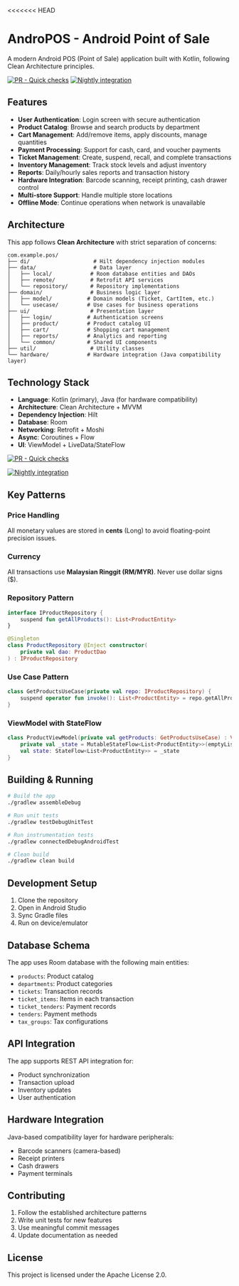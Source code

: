 <<<<<<< HEAD
# AndroPOS - Android Point of Sale

A modern Android POS (Point of Sale) application built with Kotlin, following Clean Architecture principles.

<!-- CI status badges -->
[![PR - Quick checks](https://github.com/Giras91/AndroPOS/actions/workflows/pr-check.yml/badge.svg?branch=main)](https://github.com/Giras91/AndroPOS/actions/workflows/pr-check.yml)
[![Nightly integration](https://github.com/Giras91/AndroPOS/actions/workflows/nightly-integration.yml/badge.svg?branch=main)](https://github.com/Giras91/AndroPOS/actions/workflows/nightly-integration.yml)

## Features

- **User Authentication**: Login screen with secure authentication
- **Product Catalog**: Browse and search products by department
- **Cart Management**: Add/remove items, apply discounts, manage quantities
- **Payment Processing**: Support for cash, card, and voucher payments
- **Ticket Management**: Create, suspend, recall, and complete transactions
- **Inventory Management**: Track stock levels and adjust inventory
- **Reports**: Daily/hourly sales reports and transaction history
- **Hardware Integration**: Barcode scanning, receipt printing, cash drawer control
- **Multi-store Support**: Handle multiple store locations
- **Offline Mode**: Continue operations when network is unavailable

## Architecture

This app follows **Clean Architecture** with strict separation of concerns:

```
com.example.pos/
├── di/                    # Hilt dependency injection modules
├── data/                  # Data layer
│   ├── local/            # Room database entities and DAOs
│   ├── remote/           # Retrofit API services
│   └── repository/       # Repository implementations
├── domain/               # Business logic layer
│   ├── model/           # Domain models (Ticket, CartItem, etc.)
│   └── usecase/         # Use cases for business operations
├── ui/                   # Presentation layer
│   ├── login/           # Authentication screens
│   ├── product/         # Product catalog UI
│   ├── cart/            # Shopping cart management
│   ├── reports/         # Analytics and reporting
│   └── common/          # Shared UI components
├── util/                 # Utility classes
└── hardware/            # Hardware integration (Java compatibility layer)
```

## Technology Stack

- **Language**: Kotlin (primary), Java (for hardware compatibility)
- **Architecture**: Clean Architecture + MVVM
- **Dependency Injection**: Hilt
- **Database**: Room
- **Networking**: Retrofit + Moshi
- **Async**: Coroutines + Flow
- **UI**: ViewModel + LiveData/StateFlow

<!-- CI status badge -->
[![PR - Quick checks](https://github.com/ExtroTargetSdnBhd/AndroPOS/actions/workflows/pr-check.yml/badge.svg?branch=main)](https://github.com/ExtroTargetSdnBhd/AndroPOS/actions/workflows/pr-check.yml)

[![Nightly integration](https://github.com/ExtroTargetSdnBhd/AndroPOS/actions/workflows/nightly-integration.yml/badge.svg?branch=main)](https://github.com/ExtroTargetSdnBhd/AndroPOS/actions/workflows/nightly-integration.yml)

## Key Patterns

### Price Handling
All monetary values are stored in **cents** (Long) to avoid floating-point precision issues.

### Currency
All transactions use **Malaysian Ringgit (RM/MYR)**. Never use dollar signs ($).

### Repository Pattern
```kotlin
interface IProductRepository {
    suspend fun getAllProducts(): List<ProductEntity>
}

@Singleton
class ProductRepository @Inject constructor(
    private val dao: ProductDao
) : IProductRepository
```

### Use Case Pattern
```kotlin
class GetProductsUseCase(private val repo: IProductRepository) {
    suspend operator fun invoke(): List<ProductEntity> = repo.getAllProducts()
}
```

### ViewModel with StateFlow
```kotlin
class ProductViewModel(private val getProducts: GetProductsUseCase) : ViewModel() {
    private val _state = MutableStateFlow<List<ProductEntity>>(emptyList())
    val state: StateFlow<List<ProductEntity>> = _state
}
```

## Building & Running

```bash
# Build the app
./gradlew assembleDebug

# Run unit tests
./gradlew testDebugUnitTest

# Run instrumentation tests
./gradlew connectedDebugAndroidTest

# Clean build
./gradlew clean build
```

## Development Setup

1. Clone the repository
2. Open in Android Studio
3. Sync Gradle files
4. Run on device/emulator

## Database Schema

The app uses Room database with the following main entities:
- `products`: Product catalog
- `departments`: Product categories
- `tickets`: Transaction records
- `ticket_items`: Items in each transaction
- `ticket_tenders`: Payment records
- `tenders`: Payment methods
- `tax_groups`: Tax configurations

## API Integration

The app supports REST API integration for:
- Product synchronization
- Transaction upload
- Inventory updates
- User authentication

## Hardware Integration

Java-based compatibility layer for hardware peripherals:
- Barcode scanners (camera-based)
- Receipt printers
- Cash drawers
- Payment terminals

## Contributing

1. Follow the established architecture patterns
2. Write unit tests for new features
3. Use meaningful commit messages
4. Update documentation as needed

## License

This project is licensed under the Apache License 2.0.
